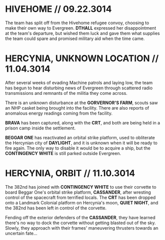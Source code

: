 # HIVEHOME // 09.22.3014
The team has split off from the Hivehome refugee convoy, choosing to make their own way to Evergreen. **DTHALL** expressed her disappointment at the team's departure, but wished them luck and gave them what supplies the team could spare and promised military aid when the time came.



# HERCYNIA, UNKNOWN LOCATION // 11.04.3014
After several weeks of evading Machine patrols and laying low, the team has begun to hear disturbing news of Evergreen through scattered radio transmissions and remnants of the militia they come across.

There is an unknown disturbance at the **GORVERNOR'S FARM**, scouts saw an NHP casket being brought into the facility. There are also reports of anomalous energy readings coming from the facility.

**BRAVA** has been captured, along with the **CRT**, and both are being held in a prison camp inside the settlement.

**BEGGAR ONE** has reactivated an orbital strike platform, used to obliterate the Hercynian city of **DAYLIGHT**, and it is unknown when it will be ready to fire again. The only way to disable it would be to acquire a ship, but the **CONTINGENCY WHITE** is still parked outside Evergreen.

# HERCYNIA, ORBIT // 11.10.3014
The 382nd has joined with **CONTINGENCY WHITE** to use their corvette to board Beggar One's orbital strike platform, **CASSANDER**, after wresting control of the spacecraft from terrified locals. The **CRT** has been dropped onto a Landmark Colonial platform on Hercynia's moon, **QUIET NIGHT**, and the 382nd has been left in control of the corvette.

Fending off the exterior defenders of the **CASSANDER**, they have learned there's no way to dock the corvette without getting blasted out of the sky. Slowly, they approach with their frames' maneuvering thrusters towards an uncertain fate...